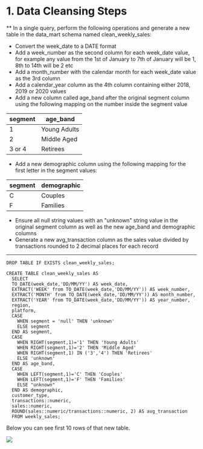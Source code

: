 # 1. Data Cleansing Steps
  
** In a single query, perform the following operations and generate a new table in the data_mart schema named clean_weekly_sales:
  
* Convert the week_date to a DATE format
* Add a week_number as the second column for each week_date value, for example any value from the 1st of January to 7th of January will be 1, 8th to 14th will be 2 etc
* Add a month_number with the calendar month for each week_date value as the 3rd column
* Add a calendar_year column as the 4th column containing either 2018, 2019 or 2020 values
* Add a new column called age_band after the original segment column using the following mapping on the number inside the segment value
    
| segment |   age_band   |
| ------- | ------------ |
| 1       | Young Adults |
| 2       | Middle Aged  |
| 3 or 4  | Retirees     |
 
* Add a new demographic column using the following mapping for the first letter in the segment values:
    
| segment |  demographic |
| ------- | ------------ |
| C       | Couples      |
| F       | Families     |

* Ensure all null string values with an "unknown" string value in the original segment column as well as the new age_band and demographic columns
* Generate a new avg_transaction column as the sales value divided by transactions rounded to 2 decimal places for each record

---

```
DROP TABLE IF EXISTS clean_weekly_sales;

CREATE TABLE clean_weekly_sales AS
  SELECT 
  TO_DATE(week_date,'DD/MM/YY') AS week_date,
  EXTRACT('WEEK' from TO_DATE(week_date,'DD/MM/YY')) AS week_number,
  EXTRACT('MONTH' from TO_DATE(week_date,'DD/MM/YY')) AS month_number,
  EXTRACT('YEAR' from TO_DATE(week_date,'DD/MM/YY')) AS year_number,
  region,
  platform,
  CASE
    WHEN segment = 'null' THEN 'unknown'
    ELSE segment 
  END AS segment,
  CASE
    WHEN RIGHT(segment,1)='1' THEN 'Young Adults'
    WHEN RIGHT(segment,1)='2' THEN 'Middle Aged'
    WHEN RIGHT(segment,1) IN ('3','4') THEN 'Retirees'
    ELSE 'unknown'
  END AS age_band,
  CASE
    WHEN LEFT(segment,1)='C' THEN 'Couples'
    WHEN LEFT(segment,1)='F' THEN 'Families'
    ELSE "unknown"
  END AS demographic,
  customer_type,
  transactions::numeric,
  sales::numeric,
  ROUND(sales::numeric/transactions::numeric, 2) AS avg_transaction
  FROM weekly_sales;
```
Below you can see first 10 rows of that new table.

![](https://user-images.githubusercontent.com/128125991/232160360-c775bbc3-a1b2-441d-8658-df51b1816cfd.png)

